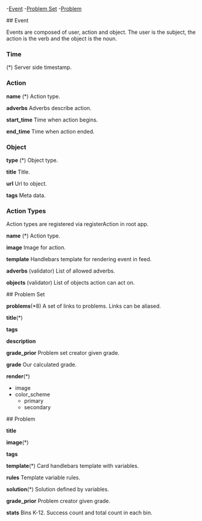 -[Event](#event)
-[Problem Set](#problem_set)
-[Problem](#problem)

<a name="event"/>
## Event

Events are composed of user, action and object.  The user is the subject, the action is the verb and the object is the noun. 

### Time

(*) Server side timestamp. 

### Action 

__name__ (*)
Action type.

__adverbs__
Adverbs describe action.

__start_time__
Time when action begins.

__end_time__
Time when action ended.



### Object

__type__ (*)
Object type.

__title__
Title.

__url__
Url to object.

__tags__
Meta data.



### Action Types

Action types are registered via registerAction in root app.

__name__ (*)
Action type. 

__image__
Image for action.

__template__ 
Handlebars template for rendering event in feed.

__adverbs__ (validator)
List of allowed adverbs.

__objects__ (validator)
List of objects action can act on.


<a name="problem_set"/>
## Problem Set

__problems__(*8)
A set of links to problems. Links can be aliased.

__title__(*)

__tags__

__description__

__grade_prior__
Problem set creator given grade.

__grade__
Our calculated grade.

__render__(*)

  - image
  - color_scheme
  	- primary
  	- secondary

<a name="problem"/>
## Problem

__title__

__image__(*)

__tags__

__template__(*)
Card handlebars template with variables.

__rules__
Template variable rules.

__solution__(*)
Solution defined by variables.

__grade_prior__
Problem creator given grade.

__stats__
Bins K-12. Success count and total count in each bin.










